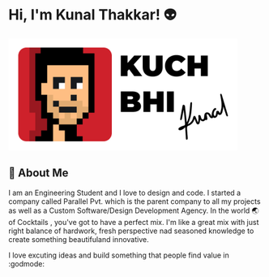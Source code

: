 # Hi, I'm Kunal Thakkar! :alien:
![Logo](assets/logo.png)
## 🚀 About Me
I am an Engineering Student and I love to design and code. I started a company called Parallel Pvt. which is the parent company to all my projects as well as a Custom Software/Design Development Agency. In the world :earth_asia: of Cocktails , you've got to have a perfect mix. I'm like a great mix with just right balance of hardwork, fresh perspective nad seasoned knowledge to create something beautifuland innovative.

I love excuting ideas and build something that people find value in :godmode:
